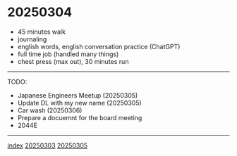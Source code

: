 <head><meta name="viewport" content="width=device-width, initial-scale=1.0, user-scalable=yes" /><meta charset="UTF-8"></head>

# 20250304

- 45 minutes walk
- journaling
- english words, english conversation practice (ChatGPT)
- full time job (handled many things)
- chest press (max out), 30 minutes run

---

TODO:

- Japanese Engineers Meetup (20250305)
- Update DL with my new name (20250305)
- Car wash (20250306)
- Prepare a docuemnt for the board meeting
- 2044E

---

[index](../../index.html)
[20250303](20250303.html)
[20250305](20250305.html)
